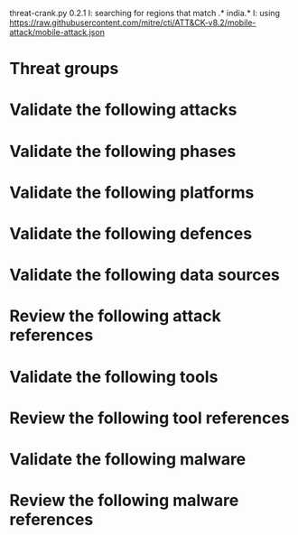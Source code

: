 threat-crank.py 0.2.1
I: searching for regions that match .* india.*
I: using https://raw.githubusercontent.com/mitre/cti/ATT&CK-v8.2/mobile-attack/mobile-attack.json
# Threat groups


# Validate the following attacks


# Validate the following phases


# Validate the following platforms


# Validate the following defences


# Validate the following data sources


# Review the following attack references


# Validate the following tools


# Review the following tool references


# Validate the following malware


# Review the following malware references


